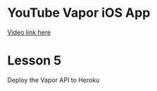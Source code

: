 # YouTube Vapor iOS App

[Video link here](https://youtu.be/2JuqhabkAT8)

# Lesson 5
Deploy the Vapor API to Heroku
